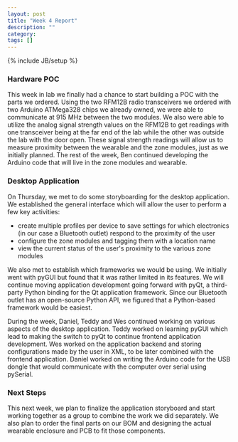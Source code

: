 ```yaml
---
layout: post
title: "Week 4 Report"
description: ""
category: 
tags: []
---
```

{% include JB/setup %}

### Hardware POC

This week in lab we finally had a chance to start building a POC with the parts we ordered.  Using the two RFM12B radio transceivers we ordered with two Arduino ATMega328 chips we already owned, we were able to communicate at 915 MHz between the two modules.  We also were able to utilize the analog signal strength values on the RFM12B to get readings with one transceiver being at the far end of the lab while the other was outside the lab with the door open.  These signal strength readings will allow us to measure proximity between the wearable and the zone modules, just as we initially planned.  The rest of the week, Ben continued developing the Arduino code that will live in the zone modules and wearable.

### Desktop Application

On Thursday, we met to do some storyboarding for the desktop application.  We established the general interface which will allow the user to perform a few key activities:

* create multiple profiles per device to save settings for which electronics (in our case a Bluetooth outlet) respond to the proximity of the user
* configure the zone modules and tagging them with a location name
* view the current status of the user's proximity to the various zone modules

We also met to establish which frameworks we would be using.  We initially went with pyGUI but found that it was rather limited in its features.  We will continue moving application development going forward with pyQt, a third-party Python binding for the Qt application framework.  Since our Bluetooth outlet has an open-source Python API, we figured that a Python-based framework would be easiest.  

During the week, Daniel, Teddy and Wes continued working on various aspects of the desktop application.  Teddy worked on learning pyGUI which lead to making the switch to pyQt to continue frontend application development. Wes worked on the application backend and storing configurations made by the user in XML, to be later combined with the frontend application. Daniel worked on writing the Arduino code for the USB dongle that would communicate with the computer over serial using pySerial.

### Next Steps

This next week, we plan to finalize the application storyboard and start working together as a group to combine the work we did separately.  We also plan to order the final parts on our BOM and designing the actual wearable enclosure and PCB to fit those components.